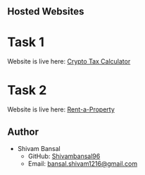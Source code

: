 
## Hosted Websites

# Task 1 
Website is live here: [Crypto Tax Calculator](https://placement-mod-task-1.vercel.app/)

# Task 2
Website is live here: [Rent-a-Property](https://placement-mod-task-2.vercel.app/)


## Author

- Shivam Bansal
  - GitHub: [Shivambansal96](https://github.com/Shivambansal96)
  - Email: bansal.shivam1216@gmail.com
